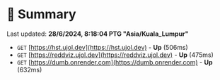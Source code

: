 # 📖 Summary
Last updated: **28/6/2024, 8:18:04 PTG "Asia/Kuala_Lumpur"**

- `GET` [https://hst.ujol.dev](https://hst.ujol.dev) - **Up** (506ms)
- `GET` [https://reddviz.ujol.dev](https://reddviz.ujol.dev) - **Up** (475ms)
- `GET` [https://dumb.onrender.com](https://dumb.onrender.com) - **Up** (632ms)
